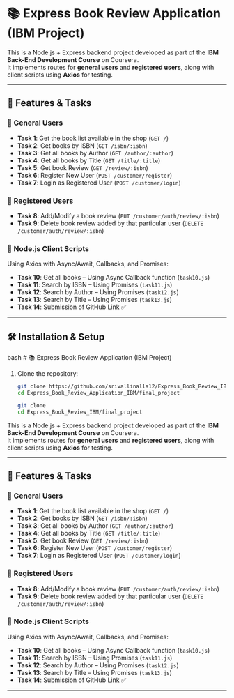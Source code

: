 # 📚 Express Book Review Application (IBM Project)

This is a Node.js + Express backend project developed as part of the **IBM Back-End Development Course** on Coursera.  
It implements routes for **general users** and **registered users**, along with client scripts using **Axios** for testing.  

---

## 🚀 Features & Tasks

### 🔹 General Users
- **Task 1**: Get the book list available in the shop (`GET /`)
- **Task 2**: Get books by ISBN (`GET /isbn/:isbn`)
- **Task 3**: Get all books by Author (`GET /author/:author`)
- **Task 4**: Get all books by Title (`GET /title/:title`)
- **Task 5**: Get book Review (`GET /review/:isbn`)
- **Task 6**: Register New User (`POST /customer/register`)
- **Task 7**: Login as Registered User (`POST /customer/login`)

### 🔹 Registered Users
- **Task 8**: Add/Modify a book review (`PUT /customer/auth/review/:isbn`)
- **Task 9**: Delete book review added by that particular user (`DELETE /customer/auth/review/:isbn`)

### 🔹 Node.js Client Scripts
Using Axios with Async/Await, Callbacks, and Promises:

- **Task 10**: Get all books – Using Async Callback function (`task10.js`)
- **Task 11**: Search by ISBN – Using Promises (`task11.js`)
- **Task 12**: Search by Author – Using Promises (`task12.js`)
- **Task 13**: Search by Title – Using Promises (`task13.js`)
- **Task 14**: Submission of GitHub Link ✅

---

## 🛠️ Installation & Setup
  bash  # 📚 Express Book Review Application (IBM Project)

1. Clone the repository:
   ```bash
   git clone https://github.com/srivallinalla12/Express_Book_Review_IBM.git
   cd Express_Book_Review_Application_IBM/final_project

   git clone 
   cd Express_Book_Review_IBM/final_project


This is a Node.js + Express backend project developed as part of the **IBM Back-End Development Course** on Coursera.  
It implements routes for **general users** and **registered users**, along with client scripts using **Axios** for testing.  

---

## 🚀 Features & Tasks

### 🔹 General Users
- **Task 1**: Get the book list available in the shop (`GET /`)
- **Task 2**: Get books by ISBN (`GET /isbn/:isbn`)
- **Task 3**: Get all books by Author (`GET /author/:author`)
- **Task 4**: Get all books by Title (`GET /title/:title`)
- **Task 5**: Get book Review (`GET /review/:isbn`)
- **Task 6**: Register New User (`POST /customer/register`)
- **Task 7**: Login as Registered User (`POST /customer/login`)

### 🔹 Registered Users
- **Task 8**: Add/Modify a book review (`PUT /customer/auth/review/:isbn`)
- **Task 9**: Delete book review added by that particular user (`DELETE /customer/auth/review/:isbn`)

### 🔹 Node.js Client Scripts
Using Axios with Async/Await, Callbacks, and Promises:

- **Task 10**: Get all books – Using Async Callback function (`task10.js`)
- **Task 11**: Search by ISBN – Using Promises (`task11.js`)
- **Task 12**: Search by Author – Using Promises (`task12.js`)
- **Task 13**: Search by Title – Using Promises (`task13.js`)
- **Task 14**: Submission of GitHub Link ✅

---


